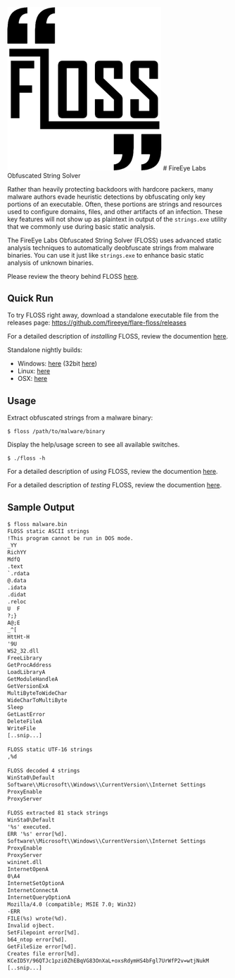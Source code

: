 <img src="resources/logo.png?raw=true " width="350"/>
# FireEye Labs Obfuscated String Solver

Rather than heavily protecting backdoors with hardcore packers, many
malware authors evade heuristic detections by obfuscating only key
portions of an executable. Often, these portions are strings and resources
used to configure domains, files, and other artifacts of an infection.
These key features will not show up as plaintext in output of the `strings.exe` utility
that we commonly use during basic static analysis.

The FireEye Labs Obfuscated String Solver (FLOSS) uses advanced
static analysis techniques to automatically deobfuscate strings from
malware binaries. You can use it just like `strings.exe` to enhance
basic static analysis of unknown binaries.

Please review the theory behind FLOSS [here](doc/theory.md).


## Quick Run
To try FLOSS right away, download a standalone executable file from the releases page:
https://github.com/fireeye/flare-floss/releases

For a detailed description of *installing* FLOSS, review the documention
 [here](doc/installation.md).

Standalone nightly builds:
  - Windows: [here](http://s3.amazonaws.com/build-artifacts.floss.flare.fireeye.com/appveyor/dist/floss64.exe) (32bit [here](http://s3.amazonaws.com/build-artifacts.floss.flare.fireeye.com/appveyor/dist/floss64.exe))
  - Linux: [here](https://s3.amazonaws.com/build-artifacts.floss.flare.fireeye.com/travis/linux/dist/floss)
  - OSX: [here](https://s3.amazonaws.com/build-artifacts.floss.flare.fireeye.com/travis/osx/dist/floss)


## Usage
Extract obfuscated strings from a malware binary:

    $ floss /path/to/malware/binary

Display the help/usage screen to see all available switches.

    $ ./floss -h

For a detailed description of *using* FLOSS, review the documention
 [here](doc/usage.md).

For a detailed description of *testing* FLOSS, review the documention
 [here](doc/test.md).

## Sample Output

```
$ floss malware.bin
FLOSS static ASCII strings
!This program cannot be run in DOS mode.
_YY
RichYY
MdfQ
.text
`.rdata
@.data
.idata
.didat
.reloc
U  F
?;}
A@;E
_^[
HttHt-H
'9U
WS2_32.dll
FreeLibrary
GetProcAddress
LoadLibraryA
GetModuleHandleA
GetVersionExA
MultiByteToWideChar
WideCharToMultiByte
Sleep
GetLastError
DeleteFileA
WriteFile
[..snip...]

FLOSS static UTF-16 strings
,%d

FLOSS decoded 4 strings
WinSta0\Default
Software\\Microsoft\\Windows\\CurrentVersion\\Internet Settings
ProxyEnable
ProxyServer

FLOSS extracted 81 stack strings
WinSta0\Default
'%s' executed.
ERR '%s' error[%d].
Software\\Microsoft\\Windows\\CurrentVersion\\Internet Settings
ProxyEnable
ProxyServer
wininet.dll
InternetOpenA
0\A4
InternetSetOptionA
InternetConnectA
InternetQueryOptionA
Mozilla/4.0 (compatible; MSIE 7.0; Win32)
-ERR
FILE(%s) wrote(%d).
Invalid ojbect.
SetFilepoint error[%d].
b64_ntop error[%d].
GetFileSize error[%d].
Creates file error[%d].
KCeID5Y/96QTJc1pzi0ZhEBqVG83OnXaL+oxsRdymHS4bFgl7UrWfP2v=wtjNukM
[..snip...]
```
